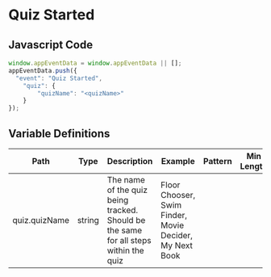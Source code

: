 # Quiz Started

### 

## Javascript Code
```js
window.appEventData = window.appEventData || [];
appEventData.push({
  "event": "Quiz Started",
    "quiz": {
        "quizName": "<quizName>"
    }
});
```

## Variable Definitions

|Path|Type|Description|Example|Pattern|Min Length|Max Length|Minimum|Maximum|Multiple Of|
| --- | --- | --- | --- | --- | --- | --- | --- | --- | --- |
|quiz.quizName|string|The name of the quiz being tracked.  Should be the same for all steps within the quiz|Floor Chooser, Swim Finder, Movie Decider, My Next Book|||||||




